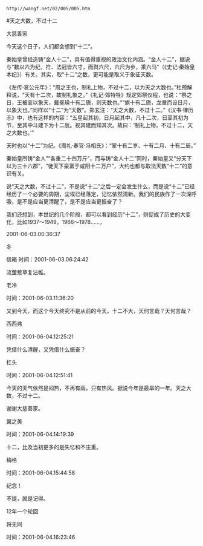`http://wangf.net/02/005/005.htm`

#天之大数，不过十二

大慈善家

今天这个日子，人们都会想到“十二”。 

秦始皇曾经造铸“金人十二”，具有值得重视的政治文化内涵。“金人十二”，据说与“数以六为纪，符、法冠皆六寸，而舆六尺，六尺为步，乘六马”（《史记·秦始皇本纪》）有关。其实，取“十二”之数，更可能是取义于象征天数。 

《左传·哀公元年》：“周之王也，制礼上物，不过十二，以为天之大数也。”杜预解释说，“天有十二次，故制礼象之。”《礼记·郊特牲》规定郊祭仪程，也说：“祭之日，王被衮以象天，戴冕璪十有二旒，则天数也。”“旗十有二旒，龙章而设日月，以象天也。”同样以“十二”为“天数”。郑玄注：“天之大数，不过十二。”《汉书·律历志》中，也有这样的内容：“五星起其初，日月起其中，凡十二次，日至其初为节，至其中斗建下为十二辰。视其建而知其次。故曰：‘制礼上物，不过十二，天之大数也。’” 

天时也以“十二”为纪。《周礼·春官·冯相氏》：“掌十有二岁、十有二月、十有二辰。” 

秦始皇所铸“金人”“各重二十四万斤”，而与铸“金人十二”同时，秦始皇又“分天下以为三十六郡”，“徙天下豪富于咸阳十二万户”，大约也都与取法天数“十二”的意识有关。 

说“天之大数，不过十二”，不是说“十二”之后一定会发生什么，而是说“十二”已经经历了一个必要的周期，尘埃已经落定，记忆依然清新。我们的民族作了一次深呼吸，是不是应当更清醒了，是不是应当更振奋了？ 

我们还想到，本世纪的几个阶段，都可以看到经历“十二”，则促成了历史的大变化，比如1937～1949，1966～1978……， 

2001-06-03.00:36:37 

冬

信箱 时间：2001-06-03.06:24:42 

流萤惹草复沾帷。

老冷

时间：2001-06-03.11:36:20 

又到今天，而这个今天终究不是从前的今天。十二不大，天何言哉？天何言哉？

西西弗

时间：2001-06-04.12:25:21 

凭借什么清醒，又凭借什么振奋？

杠头

时间：2001-06-04.12:51:41 

今天的天气依然是闷热，不再有雨，只有热风。据说今年是最旱的一年。天之大数，不过十二。 

谢谢大慈善家。

翼之美

时间：2001-06-04.14:19:39 

十二，比及当初更多的是失忆和不庄重。

梅格

时间：2001-06-04.15:44:58 

纪念！ 


不提，就是记得。 


12年一个轮回

将无同

时间：2001-06-04.16:23:46